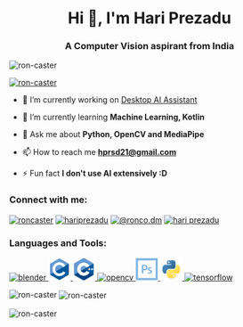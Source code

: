 <h1 align="center">Hi 👋, I'm Hari Prezadu</h1>
<h3 align="center">A Computer Vision aspirant from India</h3>

<p align="left"> <img src="https://komarev.com/ghpvc/?username=ron-caster&label=Profile%20views&color=0e75b6&style=flat" alt="ron-caster" /> </p>

<p align="left"> <a href="https://github.com/ryo-ma/github-profile-trophy"><img src="https://github-profile-trophy.vercel.app/?username=ron-caster" alt="ron-caster" /></a> </p>

- 🔭 I’m currently working on [Desktop AI Assistant](https://github.com/Ron-Caster/Yosist)

- 🌱 I’m currently learning **Machine Learning, Kotlin**

- 💬 Ask me about **Python, OpenCV and MediaPipe**

- 📫 How to reach me **hprsd21@gmail.com**

- ⚡ Fun fact **I don't use AI extensively :D**

<h3 align="left">Connect with me:</h3>
<p align="left">
<a href="https://dev.to/roncaster" target="blank"><img align="center" src="https://raw.githubusercontent.com/rahuldkjain/github-profile-readme-generator/master/src/images/icons/Social/devto.svg" alt="roncaster" height="30" width="40" /></a>
<a href="https://linkedin.com/in/hariprezadu" target="blank"><img align="center" src="https://raw.githubusercontent.com/rahuldkjain/github-profile-readme-generator/master/src/images/icons/Social/linked-in-alt.svg" alt="hariprezadu" height="30" width="40" /></a>
<a href="https://instagram.com/@ronco.dm" target="blank"><img align="center" src="https://raw.githubusercontent.com/rahuldkjain/github-profile-readme-generator/master/src/images/icons/Social/instagram.svg" alt="@ronco.dm" height="30" width="40" /></a>
<a href="https://www.youtube.com/c/hari prezadu" target="blank"><img align="center" src="https://raw.githubusercontent.com/rahuldkjain/github-profile-readme-generator/master/src/images/icons/Social/youtube.svg" alt="hari prezadu" height="30" width="40" /></a>
</p>

<h3 align="left">Languages and Tools:</h3>
<p align="left"> <a href="https://www.blender.org/" target="_blank" rel="noreferrer"> <img src="https://download.blender.org/branding/community/blender_community_badge_white.svg" alt="blender" width="40" height="40"/> </a> <a href="https://www.cprogramming.com/" target="_blank" rel="noreferrer"> <img src="https://raw.githubusercontent.com/devicons/devicon/master/icons/c/c-original.svg" alt="c" width="40" height="40"/> </a> <a href="https://www.w3schools.com/cpp/" target="_blank" rel="noreferrer"> <img src="https://raw.githubusercontent.com/devicons/devicon/master/icons/cplusplus/cplusplus-original.svg" alt="cplusplus" width="40" height="40"/> </a> <a href="https://opencv.org/" target="_blank" rel="noreferrer"> <img src="https://www.vectorlogo.zone/logos/opencv/opencv-icon.svg" alt="opencv" width="40" height="40"/> </a> <a href="https://www.photoshop.com/en" target="_blank" rel="noreferrer"> <img src="https://raw.githubusercontent.com/devicons/devicon/master/icons/photoshop/photoshop-line.svg" alt="photoshop" width="40" height="40"/> </a> <a href="https://www.python.org" target="_blank" rel="noreferrer"> <img src="https://raw.githubusercontent.com/devicons/devicon/master/icons/python/python-original.svg" alt="python" width="40" height="40"/> </a> <a href="https://www.tensorflow.org" target="_blank" rel="noreferrer"> <img src="https://www.vectorlogo.zone/logos/tensorflow/tensorflow-icon.svg" alt="tensorflow" width="40" height="40"/> </a> </p>

<p><img align="left" src="https://github-readme-stats.vercel.app/api/top-langs?username=ron-caster&show_icons=true&locale=en&layout=compact" alt="ron-caster" /></p>

<p>&nbsp;<img align="center" src="https://github-readme-stats.vercel.app/api?username=ron-caster&show_icons=true&locale=en" alt="ron-caster" /></p>

<p><img align="center" src="https://github-readme-streak-stats.herokuapp.com/?user=ron-caster&" alt="ron-caster" /></p>

